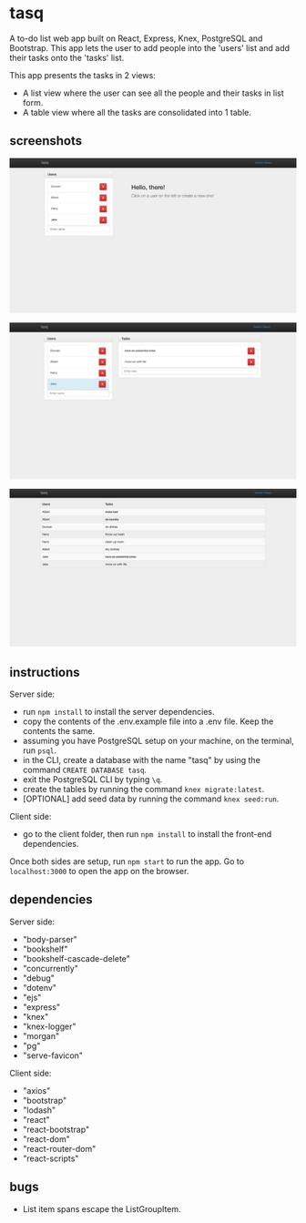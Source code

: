 # tasq
A to-do list web app built on React, Express, Knex, PostgreSQL and Bootstrap. This app lets the user to add people into the 'users' list and add their tasks onto the 'tasks' list.

This app presents the tasks in 2 views:
- A list view where the user can see all the people and their tasks in list form.
- A table view where all the tasks are consolidated into 1 table.

## screenshots
![Screenshot of the homepage](https://github.com/yowiputra/tasq/blob/master/screenshots/homepage.png)

![Screenshot of the user tasks](https://github.com/yowiputra/tasq/blob/master/screenshots/usertasks.png)

![Screenshot of the table view](https://github.com/yowiputra/tasq/blob/master/screenshots/tableview.png)

## instructions
Server side:
- run  `npm install` to install the server dependencies.
- copy the contents of the .env.example file into a .env file. Keep the contents the same.
- assuming you have PostgreSQL setup on your machine, on the terminal, run `psql`.
- in the CLI, create a database with the name "tasq" by using the command `CREATE DATABASE tasq`.
- exit the PostgreSQL CLI by typing `\q`.
- create the tables by running the command `knex migrate:latest`.
- [OPTIONAL] add seed data by running the command `knex seed:run`.

Client side:
- go to the client folder, then run `npm install` to install the front-end dependencies.

Once both sides are setup, run `npm start` to run the app. Go to `localhost:3000` to open the app on the browser.

## dependencies
Server side:
- "body-parser"
- "bookshelf"
- "bookshelf-cascade-delete"
- "concurrently"
- "debug"
- "dotenv"
- "ejs"
- "express"
- "knex"
- "knex-logger"
- "morgan"
- "pg"
- "serve-favicon"

Client side:
- "axios"
- "bootstrap"
- "lodash"
- "react"
- "react-bootstrap"
- "react-dom"
- "react-router-dom"
- "react-scripts"

## bugs
- List item spans escape the ListGroupItem.
